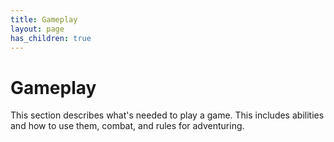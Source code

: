 ```yaml
---
title: Gameplay
layout: page
has_children: true
---
```


# Gameplay

This section describes what's needed to play a game. This includes abilities and how to use them, combat, and rules for adventuring.
